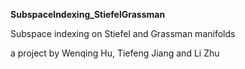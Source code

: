 <b>SubspaceIndexing_StiefelGrassman</b>

Subspace indexing on Stiefel and Grassman manifolds

a project by Wenqing Hu, Tiefeng Jiang and Li Zhu
